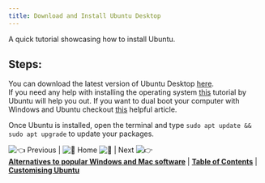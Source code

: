 ```yaml
---
title: Download and Install Ubuntu Desktop
---
```

A quick tutorial showcasing how to install Ubuntu.

## Steps:

You can download the latest version of Ubuntu Desktop [here](http://www.ubuntu.com/download/desktop).  
If you need any help with installing the operating system [this](http://www.ubuntu.com/download/desktop/install-ubuntu-desktop) tutorial by Ubuntu will help you out. If you want to dual boot your computer with Windows and Ubuntu checkout [this](https://help.ubuntu.com/community/WindowsDualBoot) helpful article.

Once Ubuntu is installed, open the terminal and type `sudo apt update && sudo apt upgrade` to update your packages.

![:point_left:](//forum.freecodecamp.com/images/emoji/emoji_one/point_left.png?v=2 ":point_left:") Previous | ![:book:](//forum.freecodecamp.com/images/emoji/emoji_one/book.png?v=2 ":book:") Home ![:book:](//forum.freecodecamp.com/images/emoji/emoji_one/book.png?v=2 ":book:") | Next ![:point_right:](//forum.freecodecamp.com/images/emoji/emoji_one/point_right.png?v=2 ":point_right:")  
[**Alternatives to popular Windows and Mac software**](//forum.freecodecamp.com/t/alternatives-to-popular-windows-and-mac-software/18387) | [**Table of Contents**](//forum.freecodecamp.com/t/setting-up-ubuntu-for-programming/18388) | [**Customising Ubuntu**](//forum.freecodecamp.com/t/customizing-ubuntu/18382)